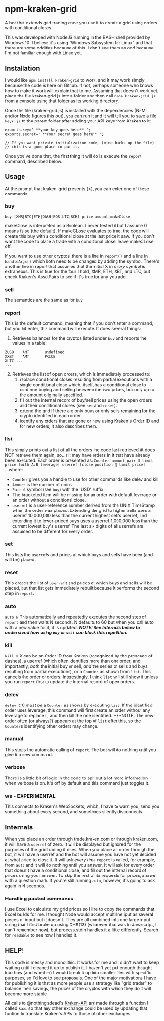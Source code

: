 # npm-kraken-grid
A bot that extends grid trading once you use it to create a grid using orders with conditional closes.

This was developed with NodeJS running in the BASH shell provided by Windows 10.  I believe it's using "Windows Subsystem for Linux" and that there are some oddities because of this.  I don't see them as odd because I'm not familiar enough with Linux yet.

## Installation
I would like `npm install kraken-grid` to work, and it may work simply because the code is here on Github.  If not, perhaps someone who knows how to make it work will explain that to me. Assuming that doesn't work yet, place the file kraken-grid.js into a folder and then call `node kraken-grid.js` from a console using that folder as its working directory.

Once the file (kraken-grid.js) is installed with the dependencies (NPM and/or Node figures this out), you can run it and it will tell you to save a file `keys.js` to the parent folder after adding your API keys from Kraken to it:
```
exports.key=' **your key goes here** ';
exports.secret=' **Your secret goes here** ';

// If you want private initialization code, (mine backs up the file)
// this is a good place to put it.
```

Once you've done that, the first thing it will do is execute the `report` command, described below.

## Usage
At the prompt that kraken-grid presents (>), you can enter one of these commands:

### buy
`buy [XMR|BTC|ETH|DASH|EOS|LTC|BCH] price amount makeClose`

makeClose is interpreted as a Boolean.  I never tested `0` but I assume 0 means false (the default).  If makeCLose evaluates to true, the code will create this buy with a conditional close at the last price it saw.  If you don't want the code to place a trade with a conditional close, leave makeCLose off.

If you want to use other cryptos, there is a line in `report()` and a line in `handleArgs()` which both need to be changed by adding the symbol.  There's another line in report that assumes that the initial X in _every_ symbol is extraneous.  This is true for the four I hold, XMR, ETH, XBT, and LTC, but check Kraken's AssetPairs to see if it's true for any you add.

### sell
The semantics are the same as for `buy`

### report
This is the default command, meaning that if you don't enter a command, but you hit enter, this command will execute.  It does several things:
1. Retrieves balances for the cryptos listed under `buy` and reports the values in a table:
```
ZUSD    AMT       undefined
XXBT    AMT       PRICE
XLTC ...
...
```
2. Retrieves the list of open orders, which is immediately processed to:
   1.  replace conditional closes resulting from partial executions with a single conditional close which, itself, has a conditional close to continue buying and selling between the two prices, but only up to the amount originally specified.
   2.  fill out the internal record of buy/sell prices using the open orders and their conditional closes (see `set` and `reset`).
   3.  extend the grid if there are only buys or only sells remaining for the crypto identified in each order.
   4.  identify any orders that are gone or new using Kraken's Order ID and for new orders, it also describes them.

### list
This simply prints out a list of all the orders the code last retrieved (it does NOT retrieve them again, so...) It may have orders in it that have already been executed.  Each order is presented as:
`Counter amount pair @ limit price [with A:B leverage] userref [close position @ limit price]`
...where:
* `Counter` gives you a handle to use for other commands like delev and kill
* `Amount` is the number of coins
* `Pair` is symbol (see `buy`) with the 'USD' suffix.
* The bracketed item will be missing for an order with default leverage or an order without a conditional close.
* `userref` is a user-reference number derived from the UNIX TimeStamp when the order was placed.  Extending the grid to higher sells uses a userref 10,000,000 less than the current highest sell's userref, and extending it to lower-priced buys uses a userref 1,000,000 less than the current lowest buy's userref.  The last six digits of all userrefs are assumed to be different for every order.

### set
This lists the `userref`s and prices at which buys and sells have been (and will be) placed.

### reset
This erases the list of `userref`s and prices at which buys and sells will be placed, but that list gets immediately rebuilt because it performs the second step in `report`.

### auto
`auto N`
This automatically and repeatedly executes the second step of `report` and then waits N seconds.  N defaults to 60 but when you call auto with a new value for it, it is updated.  ***NOTE: See Internals below to understand how using `buy` or `sell` can block this repetition.***

### kill
`kill X`
X can be an Order ID from Kraken (recognized by the presence of dashes), a userref (which often identifies more than one order, and, importantly, _both_ the initial buy or sell, _and_ the series of sells and buys resulting from partial executions), or a `Counter` as shown from `list`.  This cancels the order or orders.  Interestingly, I think `list` will still show it unless you run `report` first to update the internal record of open orders.

### delev
`delev C`
C _must be_ a `Counter` as shows by executing `list`.  If the identified order uses leverage, this command will first create an order without any leverage to replace it, and then kill the one identified. ***NOTE: The new order often (or always?) appears at the top of `list` after this, so the `Counter`s identifying other orders may change.

### manual
This stops the automatic calling of `report`.  The bot will do nothing until you give it a new command.

### verbose
There is a little bit of logic in the code to spit out a lot more information when verbose is on.  It's off by default and this command just toggles it.

### ws - EXPERIMENTAL
This connects to Kraken's WebSockets, which, I have to warn you, send you something about every second, and sometimes silently disconnects.

## Internals
When you place an order through trade.kraken.com or through kraken.com, it will have a `userref` of zero.  It will be displayed but ignored for the purposes of the grid trading it does.  When you place an order through the bot, it will have a userref and the bot will assume you have not yet decided at what price to close it.  It will ask _every time_ `report` is called, for example, from `auto` and it will do nothing until you answer.  It will ask for every order that doesn't have a conditional close, and fill out the internal record of prices using your answer.  To skip the rest of its requests for prices, answer with a question mark.  If you're still running `auto`, however, it's going to ask again in N seconds.

### Handling pasted commands
I use Excel to calculate my grid prices so I like to copy the commands that Excel builds for me.  I thought Node would accept multiline iput as several pieces of input but it doesn't.  They are all combined into one large input string that I first broke up using CHR(13) (whatever that was in Javascript, I can't remember now), but process.stdin handles it a little differently. Search for `readable` to see how I handled it.

## HELP!
This code is messy and monolithic.  It works for me and I didn't want to keep waiting until I cleaned it up to publish it.  I haven't yet put enough thought into how (and whether) I would break it up into smaller files with specific purposes, so I'd love to see proposals.  One of the major motivations I have for publishing it is that as more people use a strategy like "grid trader" to balance their savings, the prices of the cryptos with which they do it will become more stable.

All calls to @nothingisdead's [Kraken-API](https://github.com/nothingisdead/npm-kraken-api) are made through a function I called `kapi` so that any other exchange could be used by updating that funtion to translate Kraken's APIs to those of other exchanges.
